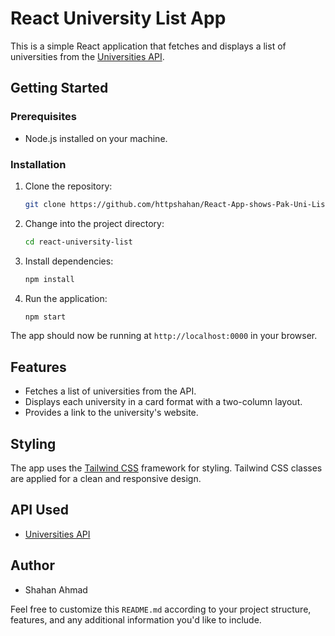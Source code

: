 # React University List App

This is a simple React application that fetches and displays a list of universities from the [Universities API](http://universities.hipolabs.com/).

## Getting Started

### Prerequisites

- Node.js installed on your machine.

### Installation

1. Clone the repository:

    ```bash
    git clone https://github.com/httpshahan/React-App-shows-Pak-Uni-List.git
    ```

2. Change into the project directory:

    ```bash
    cd react-university-list
    ```

3. Install dependencies:

    ```bash
    npm install
    ```

4. Run the application:

    ```bash
    npm start
    ```

The app should now be running at `http://localhost:0000` in your browser.

## Features

- Fetches a list of universities from the API.
- Displays each university in a card format with a two-column layout.
- Provides a link to the university's website.

## Styling

The app uses the [Tailwind CSS](https://tailwindcss.com/) framework for styling. Tailwind CSS classes are applied for a clean and responsive design.

## API Used

- [Universities API](http://universities.hipolabs.com/)


## Author

- Shahan Ahmad

Feel free to customize this `README.md` according to your project structure, features, and any additional information you'd like to include.

